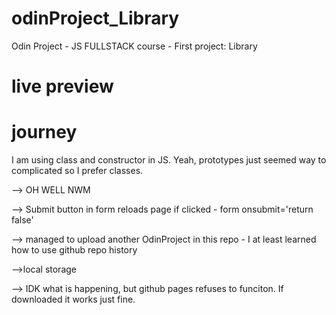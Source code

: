 # odinProject_Library
Odin Project - JS FULLSTACK course - First project: Library
# live preview

# journey

I am using class and constructor in JS.
Yeah, prototypes just seemed way to complicated so I prefer classes.

--> OH WELL NWM

--> Submit button in form reloads page if clicked - form onsubmit='return false'

--> managed to upload another OdinProject in this repo - I at least learned how to use github repo history

-->local storage 

--> IDK what is happening, but github pages refuses to funciton. If downloaded it works just fine.